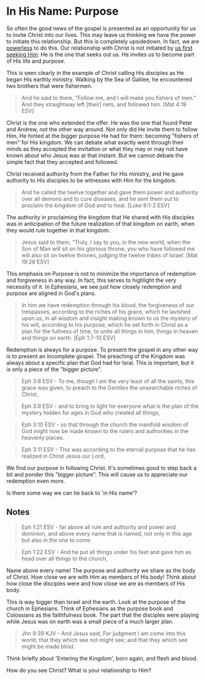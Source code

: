 In His Name: Purpose
====================

So often the good news of the gospel is presented as an opportunity for us to invite Christ into our lives. This may leave us thinking we have the power to initiate this relationship. But this is completely upsidedown. In fact, we are [powerless][1] to do this. Our relationship with Christ is not initiated by [us first seeking Him][2]: He is the one that seeks out us. He invites us to become part of His life and purpose.

This is seen clearly in the example of Christ calling His disciples as He began His earthly ministry. Walking by the Sea of Galilee, he encountered two brothers that were fishermen.

> And he said to them, "Follow me, and I will make you fishers of men." And they straightway left [their] nets, and followed him. [Mat 4:19 ESV]

Christ is the one who extended the offer. He was the one that found Peter and Andrew, not the other way around. Not only did He invite them to follow Him, He hinted at the bigger purpose He had for them: becoming "fishers of men" for His kingdom. We can debate what exactly went through their minds as they accepted the invitation or what they may or may not have known about who Jesus was at that instant. But we cannot debate the simple fact that they accepted and followed.

Christ received authority from the Father for His ministry, and He gave authority to His disciples to be witnesses with Him for the kingdom.

> And he called the twelve together and gave them power and authority over all demons and to cure diseases, and he sent them out to proclaim the kingdom of God and to heal. [Luke 9:1-2 ESV]

The authority in proclaiming the kingdom that He shared with His disciples was in anticipation of the future realization of that kingdom on earth, when they would rule together in that kingdom.

> Jesus said to them, "Truly, I say to you, in the new world, when the Son of Man will sit on his glorious throne, you who have followed me will also sit on twelve thrones, judging the twelve tribes of Israel. [Mat 19:28 ESV]

This emphasis on Purpose is not to minimize the importance of redemption and forgiveness in any way. In fact, this serves to highlight the very necessity of it. In Ephesians, we see just how closely redemption and purpose are aligned in God's plans.

> In him we have redemption through his blood, the forgiveness of our trespasses, according to the riches of his grace, which he lavished upon us, in all wisdom and insight making known to us the mystery of his will, according to his purpose, which he set forth in Christ as a plan for the fullness of time, to unite all things in him, things in heaven and things on earth. [Eph 1:7-10 ESV]

Redemption is always for a purpose. To present the gospel in any other way is to present an incomplete gospel. The preaching of the Kingdom was always about a specific plan that God had for Isral. This is important, but it is only a piece of the "bigger picture".

> Eph 3:8 ESV - To me, though I am the very least of all the saints, this grace was given, to preach to the Gentiles the unsearchable riches of Christ,

> Eph 3:9 ESV - and to bring to light for everyone what is the plan of the mystery hidden for ages in God who created all things,

> Eph 3:10 ESV - so that through the church the manifold wisdom of God might now be made known to the rulers and authorities in the heavenly places.

> Eph 3:11 ESV - This was according to the eternal purpose that he has realized in Christ Jesus our Lord,

We find our purpose in following Christ. It's sometimes good to step back a bit and ponder this "bigger picture". This will cause us to appreciate our redemption even more.

Is there some way we can tie back to 'in His name'?


Notes
-----

> Eph 1:21 ESV - far above all rule and authority and power and dominion, and above every name that is named, not only in this age but also in the one to come.

> Eph 1:22 ESV - And he put all things under his feet and gave him as head over all things to the church,

Name above every name! The purpose and authority we share as the body of Christ.
How close we are with Him as members of His body! Think about how close the disciples were and how close we are as members of His body.


This is way bigger than Israel and the earth. Look at the purpose of the church in Ephesians. Think of Ephesians as the purpose book and Colossians as the faithfulness book. The part that the disciples were playing while Jesus was on earth was a small piece of a much larger plan.

> Jhn 9:39 KJV - And Jesus said, For judgment I am come into this world, that they which see not might see; and that they which see might be made blind.

Think briefly about 'Entering the Kingdom', born again, and flesh and blood.

How do you see Christ? What is your relationship to Him?

[1]: http://www.blueletterbible.org/Bible.cfm?b=Rom&c=5&v=6&t=NASB#s=1051006
[2]: http://www.blueletterbible.org/Bible.cfm?b=Rom&c=3&v=11&t=ESV#s=1049011
